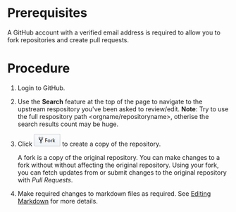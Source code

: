 # Prerequisites
A GitHub account with a verified email address is required to allow you to fork repositories and create pull requests.

# Procedure
1.  Login to GitHub.
2.  Use the **Search** feature at the top of the page to navigate to the upstream respository you've been asked to review/edit.
    **Note**: Try to use the full respository path <orgname/repositoryname>, otherise the search results count may be huge.
3.  Click ![](/images/fork.PNG) to create a copy of the repository. 

    A fork is a copy of the original repository. You can make changes to a fork without without affecting the original repository. Using your fork, you can fetch updates from or submit changes to the original repository with *Pull Requests*.
 4.   Make required changes to markdown files as required. See [Editing Markdown][] for more details.
 
  




[Editing Markdown]:markdown.md

